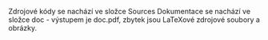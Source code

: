 Zdrojové kódy se nachází ve složce Sources
Dokumentace se nachází ve složce doc - výstupem je doc.pdf, zbytek jsou LaTeXové zdrojové soubory a obrázky.